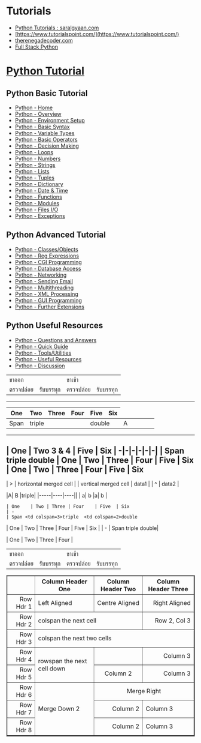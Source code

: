 
# Tutorials

- [Python Tutorials : saralgyaan.com](https://saralgyaan.com/posts/category/python/tutorials/)
- [https://www.tutorialspoint.com/](https://www.tutorialspoint.com/)
- [therenegadecoder.com](https://therenegadecoder.com/category/code/)
- [Full Stack Python](https://www.fullstackpython.com/)

# [Python Tutorial](https://www.tutorialspoint.com/python/index.htm)

## Python Basic Tutorial
-   [Python - Home](https://www.tutorialspoint.com/python/index.htm)
-   [Python - Overview](https://www.tutorialspoint.com/python/python_overview.htm)
-   [Python - Environment Setup](https://www.tutorialspoint.com/python/python_environment.htm)
-   [Python - Basic Syntax](https://www.tutorialspoint.com/python/python_basic_syntax.htm)
-   [Python - Variable Types](https://www.tutorialspoint.com/python/python_variable_types.htm)
-   [Python - Basic Operators](https://www.tutorialspoint.com/python/python_basic_operators.htm)
-   [Python - Decision Making](https://www.tutorialspoint.com/python/python_decision_making.htm)
-   [Python - Loops](https://www.tutorialspoint.com/python/python_loops.htm)
-   [Python - Numbers](https://www.tutorialspoint.com/python/python_numbers.htm)
-   [Python - Strings](https://www.tutorialspoint.com/python/python_strings.htm)
-   [Python - Lists](https://www.tutorialspoint.com/python/python_lists.htm)
-   [Python - Tuples](https://www.tutorialspoint.com/python/python_tuples.htm)
-   [Python - Dictionary](https://www.tutorialspoint.com/python/python_dictionary.htm)
-   [Python - Date & Time](https://www.tutorialspoint.com/python/python_date_time.htm)
-   [Python - Functions](https://www.tutorialspoint.com/python/python_functions.htm)
-   [Python - Modules](https://www.tutorialspoint.com/python/python_modules.htm)
-   [Python - Files I/O](https://www.tutorialspoint.com/python/python_files_io.htm)
-   [Python - Exceptions](https://www.tutorialspoint.com/python/python_exceptions.htm)

## Python Advanced Tutorial
-   [Python - Classes/Objects](https://www.tutorialspoint.com/python/python_classes_objects.htm)
-   [Python - Reg Expressions](https://www.tutorialspoint.com/python/python_reg_expressions.htm)
-   [Python - CGI Programming](https://www.tutorialspoint.com/python/python_cgi_programming.htm)
-   [Python - Database Access](https://www.tutorialspoint.com/python/python_database_access.htm)
-   [Python - Networking](https://www.tutorialspoint.com/python/python_networking.htm)
-   [Python - Sending Email](https://www.tutorialspoint.com/python/python_sending_email.htm)
-   [Python - Multithreading](https://www.tutorialspoint.com/python/python_multithreading.htm)
-   [Python - XML Processing](https://www.tutorialspoint.com/python/python_xml_processing.htm)
-   [Python - GUI Programming](https://www.tutorialspoint.com/python/python_gui_programming.htm)
-   [Python - Further Extensions](https://www.tutorialspoint.com/python/python_further_extensions.htm)

## Python Useful Resources
-   [Python - Questions and Answers](https://www.tutorialspoint.com/python/python_questions_answers.htm)
-   [Python - Quick Guide](https://www.tutorialspoint.com/python/python_quick_guide.htm)
-   [Python - Tools/Utilities](https://www.tutorialspoint.com/python/python_tools_utilities.htm)
-   [Python - Useful Resources](https://www.tutorialspoint.com/python/python_useful_resources.htm)
-   [Python - Discussion](https://www.tutorialspoint.com/python/python_discussion.htm)



<table>
  <tr>
	    <td colspan="2">ขาออก</td>
    <td colspan="2">ขาเข้า</td>
  <tr>
    <td>ตรวจปล่อย</td>
    <td>รับบรรทุก</td>
    <td>ตรวจปล่อย</td>
    <td>รับบรรทุก</td>
    
  </tr>
</table>

----------

| One    | Two | Three | Four | Five  | Six |
|---|---|---|---|---|---|
| Span <td colspan=3>triple  <td colspan=2>double </td>|A|

-----

| One    | Two  <td colspan=2>3 & 4  | Five  | Six 
| -|-|-|-|-|-|
| Span <td colspan=3>triple  <td colspan=2>double
| One    | Two | Three | Four    | Five  | Six 
| One    | Two | Three | Four    | Five  | Six 
------

| > | horizontal merged cell        |
| vertical merged cell      | data1 |
| ^                        | data2 |

|A| B |<td colspan=2>triple|
|-----|----|----||
|  a| b |a| b |

```
| One    | Two | Three | Four    | Five  | Six 
| -
| Span <td colspan=3>triple  <td colspan=2>double
```
| One    | Two | Three | Four    | Five  | Six |
| -
| Span <td colspan=3>triple  <td colspan=2>double|


<table>
  <tr>
<td colspan="2">ขาออก</td>
<td colspan="2">ขาเข้า</td>
  <tr>
    <td>ตรวจปล่อย</td>
    <td>รับบรรทุก</td>
    <td>ตรวจปล่อย</td>
    <td>รับบรรทุก</td>

| One    | Two | Three | Four    |

</table>


<table border="2" width="0">  <tr>  <th></th><th>Column Header One</th><th>Column Header Two</th><th>Column Header Three</th>  </tr>  <tr>  <td align="right">Row Hdr 1</td><td align="left">Left Aligned</td><td align="center">Centre Aligned</td><td align="right">Right Aligned</td>  </tr>  <tr>  <td align="right">Row Hdr 2</td><td colspan="2" align="left">colspan the next cell</td><td align="right">Row 2, Col 3</td>  </tr>  <tr>  <td align="right">Row Hdr 3</td><td colspan="3" align="left">colspan the next two cells</td>  </tr>  <tr>  <td align="right">Row Hdr 4</td><td rowspan="2" align="left">rowspan the next cell down</td><td align="center"></td><td align="right">Column 3</td>  </tr>  <tr>  <td align="right">Row Hdr 5</td><td align="center">Column 2</td><td align="right">Column 3</td>  </tr>  <tr>  <td align="right">Row Hdr 6</td><td rowspan="3" align="left">Merge Down 2</td><td colspan="2" align="center">Merge Right</td>  </tr>  <tr>  <td align="right">Row Hdr 7</td><td align="right">Column 2</td><td align="left">Column 3</td>  </tr>  <tr>  <td align="right">Row Hdr 8</td><td align="right">Column 2</td><td align="left">Column 3</td>  </tr>  </table>
<!--stackedit_data:
eyJoaXN0b3J5IjpbMjQ4NTA5MTM2LDEzNjM4Mzc3MzUsNTMwOD
EyMjI2LDc5ODI4NTEwLDE3Mjg0OTcwOTgsLTMyMzI1NjAzMSwx
OTU0MDU1MDNdfQ==
-->